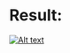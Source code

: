 # Result:

[![Alt text](https://media.discordapp.net/attachments/959856354976206878/967120976003342346/unknown.png)](https://youtu.be/XrW9CS9d8zE)

